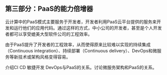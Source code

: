 ## **第三部分：PaaS的能力倍增器**

云计算中的PaaS模式主要服务于开发者，开发者利用PaaS云平台提供的服务来开发和运行他们的应用代码。通过这样的方式，中小公司的开发者，甚至是个人开发者都可以享受媲美大型软件公司的工程效率。

由于PaaS提升了开发者的工程效率，从而使得原来比较难以实现的持续集成（Continuous integration）、持续部署（Continuous delivery）、DevOps和微服务等新技术或架构风格变得容易。

介绍CI CD 敏捷开发 DevOps与PaaS的关系。讨论微服务架构和PaaS的关系。

